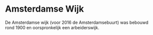 # Amsterdamse Wijk

De Amsterdamse wijk (voor 2016 de Amsterdamsebuurt) was bebouwd rond 1900 en oorspronkelijk een arbeiderswijk.